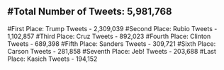 #Total Number of Tweets: 5,981,768 
---
#First Place: Trump Tweets - 2,309,039
#Second Place: Rubio Tweets - 1,102,857
#Third Place: Cruz Tweets - 892,023
#Fourth Place: Clinton Tweets - 689,398
#Fifth Place: Sanders Tweets - 309,721
#Sixth Place: Carson Tweets - 281,858
#Seventh Place: Jeb! Tweets - 203,688
#Last Place: Kasich Tweets - 194,152
